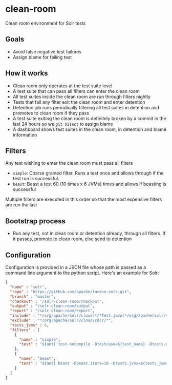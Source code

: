 # clean-room

Clean room environment for Solr tests

## Goals

* Avoid false negative test failures
* Assign blame for failing test

## How it works

* Clean room only operates at the test suite level
* A test suite that can pass all filters can enter the clean room
* All test suites inside the clean room are run through filters nightly
* Tests that fail any filter exit the clean room and enter detention
* Detention job runs periodically filtering all test suites in detention and promotes to clean room if they pass
* A test suite exiting the clean room is definitely broken by a commit in the last 24 hours so we `git bisect` to assign blame
* A dashboard shows test suites in the clean room, in detention and blame information

## Filters

Any test wishing to enter the clean room must pass all filters

* `simple`: Coarse grained filter. Runs a test once and allows through if the test run is successful.
* `beast`: Beast a test 60 (10 times x 6 JVMs) times and allows if beasting is successful

Multiple filters are executed in this order so that the most expensive filters are run the last

## Bootstrap process

* Run any test, not in clean room or detention already, through all filters. If it passes, promote to clean room, else send to detention

## Configuration

Configuration is provided in a JSON file whose path is passed as a command line argument to the python script. Here's an example for Solr:

```json
{
  "name" : "solr",
  "repo" : "https://github.com/apache/lucene-solr.git",
  "branch" : "master",
  "checkout" : "/solr-clean-room/checkout",
  "output" : "/solr-clean-room/output",
  "report" : "/solr-clean-room/report",
  "include" : "*/org/apache/solr/cloud/*/*Test.java|*/org/apache/solr/cloud/*/Test*.java",
  "exclude" : "*/org/apache/solr/cloud/cdcr/*",
  "tests_jvms" : 6,
  "filters" : [
    {
      "name" : "simple",
      "test" : "${ant} test-nocompile -Dtestcase=${test_name} -Dtests.nightly=false -Dtests.badapples=false -Dtests.awaitsfix=false"
    },
    {
      "name": "beast",
      "test" : "${ant} beast -Dbeast.iters=10 -Dtests.jvms=${tests_jvms} -Dtestcase=${test_name} -Dtests.nightly=false -Dtests.badapples=false -Dtests.awaitsfix=false"
    }
  ]
}
``` 
